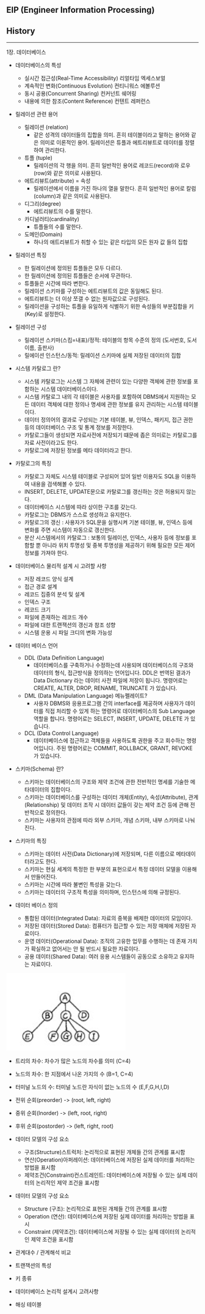 ## EIP (Engineer Information Processing)

## History

---

1장. 데이터베이스

- 데이터베이스의 특성
    - 실시간 접근성(Real-Time Accessibility) 리얼타임 엑세스보얼
    - 계속적인 변화(Continuous Evolution) 컨티니워스 에볼루션
    - 동시 공용(Concurrent Sharing) 컨커넌트 쉐어링
    - 내용에 의한 참조(Content Reference) 컨텐트 레퍼런스

- 릴레이션 관련 용어
    - 릴레이션 (relation)
        - 같은 성격의 데이터들의 집합을 의미. 흔히 테이블이라고 말하는 용어와 같은 의미로 이론적인 용어. 릴레이션은 튜플과 에트리뷰트로 데이터를 정렬하여 관리한다.
    -   튜플 (tuple)
        - 릴레이션의 각 행을 의미. 흔히 일반적인 용어로 레코드(record)와 로우(row)와 같은 의미로 사용된다. 
    - 에트리뷰트(attribute) = 속성
        - 릴레이션에서 이름을 가진 하나의 열을 말한다. 흔히 일반적인 용어로 칼럼(column)과 같은 의미로 사용된다. 
    - 디그리(degree)
        - 에트리뷰트의 수를 말한다. 
    - 카디널러티(cardinality)
        - 튜플들의 수를 말한다. 
    - 도메인(Domain)
        - 하나의 애트리뷰트가 취할 수 있는 같은 타입의 모든 원자 값 들의 집합

- 릴레이션 특징
    - 한 릴레이션에 정의된 튜플들은 모두 다르다. 
    - 한 릴레이션에 정의된 튜플들은 순서에 무관하다. 
    - 튜플들은 시간에 따라 변한다. 
    - 릴레이션 스키마를 구성하는 에트리뷰트의 값은 동일해도 된다. 
    - 에트리뷰트는 더 이상 쪼갤 수 없는 원자값으로 구성된다. 
    - 릴레이션을 구성하는 튜플을 유일하게 식별하기 위한 속성들의 부분집합을 키(Key)로 설정한다. 

- 릴레이션 구성
    - 릴레이션 스키마(스킴=내표)/정적: 테이블의 항목 수준의 정의 (도서번호, 도서이름, 출판사)
    - 릴에이션 인스턴스/동적: 릴레이션 스키마에 실제 저장된 데이터의 집합

- 시스템 카탈로그 란?
    - 시스템 카탈로그는 시스템 그 자체에 관련이 있는 다양한 객체에 관한 정보를 포함하는 시스템 데이터베이스이다.
    - 시스템 카탈로그 내의 각 테이블은 사용자를 포함하여 DBMS에서 지원하는 모든 데이터 객체에 대한 정의나 명세에 관한 정보를 유지 관리하는 시스템 테이블이다.
    - 데이터 정의어의 결과로 구성되는 기본 테이블, 뷰, 인덱스, 패키지, 접근 권한 등의 데이터베이스 구조 및 통계 정보를 저장한다.
    - 카탈로그들이 생성되면 자료사전에 저장되기 떄문에 좁은 의미로는 카탈로그를 자료 사전이라고도 한다.
    - 카탈로그에 저장된 정보를 메타 데이터라고 한다.

- 카탈로그의 특징
    - 카탈로그 자체도 시스템 테이블로 구성되어 있어 일반 이용자도 SQL을 이용하여 내용을 검색해볼 수 있다.
    - INSERT, DELETE, UPDATE문으로 카탈로그를 갱신하는 것은 허용되지 않는다.
    - 데이터베이스 시스템에 따라 상이한 구조를 갖는다.
    - 카탈로그는 DBMS가 스스로 생성하고 유지한다.
    - 카탈로그의 갱신 : 사용자가 SQL문을 실행시켜 기본 테이블, 뷰, 인덱스 등에 변화를 주면 시스템이 자동으로 갱신한다.
    - 분산 시스템에서의 카탈로그 : 보통의 릴레이션, 인덱스, 사용자 등에 정보를 포함할 뿐 아니라 위치 투명성 및 중복 투명성을 제공하기 위해 필요한 모든 제어 정보를 가져야 한다.

- 데이터베이스 물리적 설계 시 고려할 사항
    - 저장 레코드 양식 설계
    - 접근 경로 설계
    - 레코드 집중의 분석 및 설계
    - 인덱스 구조
    - 레코드 크기
    - 파일에 존재하는 레코드 개수
    - 파일에 대한 트랜잭션의 갱신과 참조 성향
    - 시스템 운용 시 파일 크디의 변화 가능성

- 데이터 베이스 언어
    - DDL (Data Definition Language)
        - 데이터베이스를 구축하거나 수정하는데 사용되며 데이터베이스의 구조와 데이터의 형식, 접근방식을 정의하는 언어입니다. DDL은 번역된 결과가 Data Dictionary 라는 데이터 사전 파일에 저장이 됩니다. 명령어로는 CREATE, ALTER, DROP, RENAME, TRUNCATE 가 있습니다.
    - DML (Data Manipulation Language) 메뉴펠레이트?
        - 사용자 DBMS와 응용프로그램 간의 interface를 제공하며 사용자가 데이터를 직접 처리할 수 있게 하는 명령어로 데이터베이스의 Sub Language 역할을 합니다. 명령어로는 SELECT, INSERT, UPDATE, DELETE 가 있습니다.
    - DCL (Data Control Language)
        - 데이터베이스에 접근하고 객체들을 사용하도록 권한을 주고 회수하는 명령어입니다. 주된 명령어로는 COMMIT, ROLLBACK, GRANT, REVOKE 가 있습니다.

- 스키마(Schema) 란?
    - 스키마는 데이터베이스의 구조와 제약 조건에 관한 전반적인 명세를 기술한 메타데이터의 집합이다.
    - 스키마는 데이터베이스를 구성하는 데이터 개체(Entity), 속성(Attribute), 관계(Relationship) 및 데이터 조작 시 데이터 값들이 갖는 제약 조건 등에 관해 전반적으로 정의한다.
    - 스키마는 사용자의 관점에 따라 외부 스키마, 개념 스키마, 내부 스키마로 나눠진다.

- 스키마의 특징
    - 스키마는 데이터 사전(Data Dictionary)에 저장되며, 다른 이름으로 메타데이터라고도 한다.
    - 스키마는 현실 세계의 특정한 한 부분의 표현으로서 특정 데이터 모델을 이용해서 만들어진다.
    - 스키마는 시간에 따라 불변인 특성을 갖는다.
    - 스키마는 데이터의 구조적 특성을 의미하며, 인스턴스에 의해 규정된다.

- 데이터 베이스 정의
    - 통합된 데이터(Integrated Data): 자료의 중복을 배제한 데이터의 모임이다.
    - 저장된 데이터(Stored Data): 컴퓨터가 접근할 수 있는 저장 매체에 저장된 자료이다.
    - 운영 데이터(Operational Data): 조직의 고유한 업무를 수행하는 데 존재 가치가 확실하고 없어서는 안 될 반드시 필요한 자료이다.
    - 공용 데이터(Shared Data): 여러 응용 시스템들이 공동으로 소유하고 유지하는 자료이다.

![tree](/images/tree.png)
- 트리의 차수: 차수가 많은 노드의 차수를 의미 (C=4)
- 노드의 차수: 한 지점에서 나온 가지의 수 (B=1, C=4)
- 터미널 노드의 수: 터미널 노드란 자식이 없는 노드의 수 (E,F,G,H,I,D)

- 전위 순회(preorder) -> (root, left, right)
- 중위 순회(Inorder) -> (left, root, right)
- 후위 순회(postorder) -> (left, right, root)

- 데이터 모델의 구성 요소
    - 구조(Structure)스트럭처: 논리적으로 표현된 개체들 간의 관계를 표시함
    - 연산(Operation)아퍼레이션: 데이터베이스에 저장된 실제 데이터를 처리하는 방법을 표시함
    - 제약조건(Constraint)컨스트레인트: 데이터베이스에 저장될 수 있는 실제 데이터의 논리적인 제약 조건을 표시함

- 데이터 모델의 구성 요소
    - Structure (구조): 논리적으로 표현된 개체들 간의 관계를 표시함
    - Operation (연산): 데이터베이스에 저장된 실제 데이터를 처리하는 방법을 표시
    - Constraint (제약조건): 데이터베이스에 저장될 수 있는 실제 데이터의 논리적인 제약 조건을 표시함

- 관계대수 / 관계해석 비교

- 트랜잭션의 특성

- 키 종류

- 데이터베이스 논리적 설계시 고려사항

- 해싱 테이블

